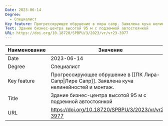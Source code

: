 ```yaml
---
Date: 2023-06-14
Degree:
  - Специалист
Key feature: Прогрессирующее обрушение в лира сапр. Заявлена куча нелинейностей и монтаж.
Text: Здание бизнес-центра высотой 95 м с подземной автостоянкой
URL: https://doi.org/10.18720/SPBPU/3/2023/vr/vr23-3977
---
```


| Наименование | Значение                                                                                       |
| ------------ | ---------------------------------------------------------------------------------------------- |
| Date         | 2023-06-14                                                                                     |
| Degree       | Специалист                                                                                     |
| Key feature  | Прогрессирующее обрушение в [[ПК Лира-Сапр\|Лире Сапр]]. Заявлена куча нелинейностей и монтаж. |
| Title        | Здание бизнес-центра высотой 95 м с подземной автостоянкой                                     |
| URL          | https://doi.org/10.18720/SPBPU/3/2023/vr/vr23-3977                                             |
